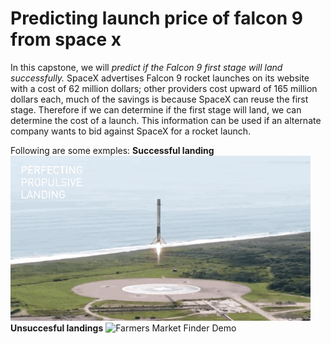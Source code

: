 # Predicting launch price of falcon 9 from space x
In this capstone, we will *predict if the Falcon 9 first stage will land successfully.* SpaceX advertises Falcon 9 rocket launches on its website with a cost of 62 million dollars; other providers cost upward of 165 million dollars each, much of the savings is because SpaceX can reuse the first stage. Therefore if we can determine if the first stage will land, we can determine the cost of a launch. This information can be used if an alternate company wants to bid against SpaceX for a rocket launch. 

Following are some exmples:
  **Successful landing**
  ![Farmers Market Finder Demo](images/landing_1.gif)
  **Unsuccesful landings**
  ![Farmers Market Finder Demo](images/crash.gif)
